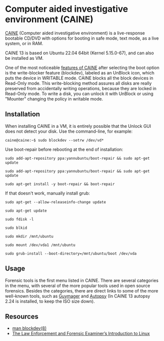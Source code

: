 # Computer aided investigative environment (CAINE)

[CAINE](https://www.caine-live.net/) (Computer aided investigative environment) is a live-response bootable CD/DVD with options for booting in safe mode, text mode, as a live system, or in RAM.

CAINE 13 is based on Ubuntu 22.04 64bit (Kernel 5.15.0-67), and can also be installed as VM.

One of the most noticeable [features of CAINE](https://www.caine-live.net/page11/page11.html) after selecting the boot option is the write-blocker feature (blockdev), labeled as an UnBlock icon, which puts the device in WRITABLE mode. CAINE blocks all the block devices in Read-Only mode. This write-blocking method assures all disks are really preserved from accidentally writing operations, because they are locked in Read-Only mode. To write a disk, you can unlock it with UnBlock or using "Mounter" changing the policy in writable mode. 

## Installation

When installing CAINE in a VM, it is entirely possible that the Unlock GUI does not detect your disk. Use the command-line, for example:

```text
caine@caine:~$ sudo blockdev --setrw /dev/vd*
```

Use boot-repair before rebooting at the end of installation:

```text
sudo add-apt-repository ppa:yannubuntu/boot-repair && sudo apt-get update

sudo add-apt-repository ppa:yannubuntu/boot-repair && sudo apt-get update

sudo apt-get install -y boot-repair && boot-repair
```

If that doesn't work, manually install grub:

```text
sudo apt-get --allow-releaseinfo-change update

sudo apt-get update

sudo fdisk -l

sudo blkid

sudo mkdir /mnt/ubuntu

sudo mount /dev/vda1 /mnt/ubuntu

sudo grub-install --boot-directory=/mnt/ubuntu/boot /dev/vda
```

## Usage

Forensic tools is the first menu listed in CAINE. There are several categories in the menu, with several of the more popular tools used in open source forensics. Besides the categories, there are direct links to some of the more well-known tools, such as [Guymager](../dfir/guymager.md) and [Autopsy](../dfir/autopsy-kali.md) (In CAINE 13 autopsy 2.24 is installed, to keep the ISO size down).

## Resources

* [man blockdev(8)](https://www.man7.org/linux/man-pages/man8/blockdev.8.html)
* [The Law Enforcement and Forensic Examiner’s Introduction to Linux](https://linuxleo.com/Docs/LinuxLeo-4.96.pdf)